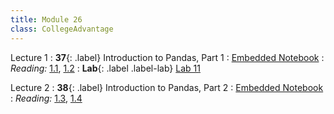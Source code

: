 ```yaml
---
title: Module 26
class: CollegeAdvantage
---
```



Lecture 1
: **37**{: .label} Introduction to Pandas, Part 1
: [Embedded Notebook](https://inclusionbridgedshub.org/hub/user-redirect/git-pull?repo=https%3A%2F%2Fgithub.com%2FInclusion-Bridge%2F2024-bridge-to-data-fundamentals&urlpath=tree%2F2024-bridge-to-data-fundamentals%2Flec+notebooks%2Flec37.ipynb)
: _Reading:_ [1.1](https://www.textbook.ds100.org/ch/06/pandas_subsetting.html), [1.2](https://www.textbook.ds100.org/ch/06/pandas_other_reps.html)
: **Lab**{: .label .label-lab} [Lab 11](https://inclusionbridgedshub.org/hub/user-redirect/git-pull?repo=https%3A%2F%2Fgithub.com%2FInclusion-Bridge%2F2024-bridge-to-data-fundamentals&urlpath=tree%2F2024-bridge-to-data-fundamentals%2Fmaterials%2Flab11%2Flab11.ipynb)


Lecture 2
: **38**{: .label} Introduction to Pandas, Part 2
: [Embedded Notebook](https://inclusionbridgedshub.org/hub/user-redirect/git-pull?repo=https%3A%2F%2Fgithub.com%2FInclusion-Bridge%2F2024-bridge-to-data-fundamentals&urlpath=tree%2F2024-bridge-to-data-fundamentals%2Flec+notebooks%2Flec38.ipynb)
: _Reading:_ [1.3](https://www.textbook.ds100.org/ch/06/pandas_aggregating.html), [1.4](https://learningds.org/ch/06/pandas_transforming.html)
